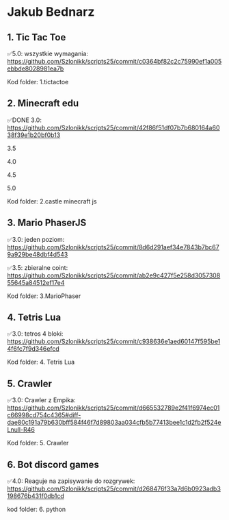 # Jakub Bednarz 

## 1. Tic Tac Toe

✅5.0: wszystkie wymagania: https://github.com/Szlonikk/scripts25/commit/c0364bf82c2c75990ef1a005ebbde8028981ea7b

Kod folder: 1.tictactoe
## 2. Minecraft edu
✅DONE 3.0: https://github.com/Szlonikk/scripts25/commit/42f86f51df07b7b680164a6038f39e1b20bf0b13

3.5

4.0 

4.5 

5.0 

Kod folder: 2.castle minecraft js

## 3. Mario PhaserJS

✅3.0: jeden poziom: https://github.com/Szlonikk/scripts25/commit/8d6d291aef34e7843b7bc679a929be48dbf4d543

✅3.5: zbieralne coint: https://github.com/Szlonikk/scripts25/commit/ab2e9c427f5e258d305730855645a84512ef17e4

Kod folder: 3.MarioPhaser

## 4. Tetris Lua

✅3.0: tetros 4 bloki: https://github.com/Szlonikk/scripts25/commit/c938636e1aed60147f595be14f6fc7f9d346efcd

Kod folder: 4. Tetris Lua

## 5. Crawler

✅3.0: Crawler z Empika: https://github.com/Szlonikk/scripts25/commit/d665532789e2f41f6974ec01c66998cd754c4365#diff-dae80c191a79b630bff584f46f7d89803aa034cfb5b77413bee1c1d2fb2f524eLnull-R46

Kod folder: 5. Crawler

## 6. Bot discord games
✅4.0: Reaguje na zapisywanie do rozgrywek:  https://github.com/Szlonikk/scripts25/commit/d268476f33a7d6b0923adb3198676b431f0db1cd

kod folder: 6. python